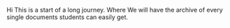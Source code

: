 
Hi This is a start of a long journey. Where We will have the archive of every single documents students can easily get.
